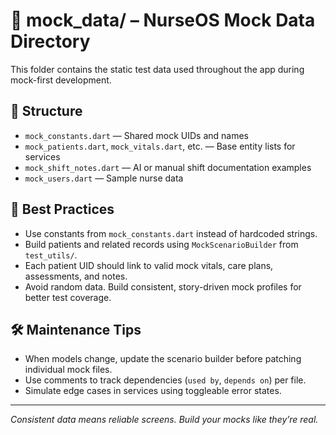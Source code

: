 # 📁 mock_data/ – NurseOS Mock Data Directory

This folder contains the static test data used throughout the app during mock-first development.

## 🔗 Structure

- `mock_constants.dart` — Shared mock UIDs and names
- `mock_patients.dart`, `mock_vitals.dart`, etc. — Base entity lists for services
- `mock_shift_notes.dart` — AI or manual shift documentation examples
- `mock_users.dart` — Sample nurse data

## 🧠 Best Practices

- Use constants from `mock_constants.dart` instead of hardcoded strings.
- Build patients and related records using `MockScenarioBuilder` from `test_utils/`.
- Each patient UID should link to valid mock vitals, care plans, assessments, and notes.
- Avoid random data. Build consistent, story-driven mock profiles for better test coverage.

## 🛠 Maintenance Tips

- When models change, update the scenario builder before patching individual mock files.
- Use comments to track dependencies (`used by`, `depends on`) per file.
- Simulate edge cases in services using toggleable error states.

---

*Consistent data means reliable screens. Build your mocks like they’re real.*

